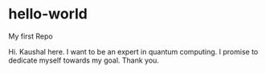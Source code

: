 # hello-world
My first Repo

Hi. Kaushal here. I want to be an expert in quantum computing. I promise to dedicate myself towards my goal. 
Thank you.
